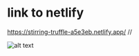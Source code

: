# link to netlify 
https://stirring-truffle-a5e3eb.netlify.app/
//

![alt text](https://github.com/[rabit1977]/[Netflix-with-tailwindcss]/blob/[main]/NetflixImage.jpg?raw=true)